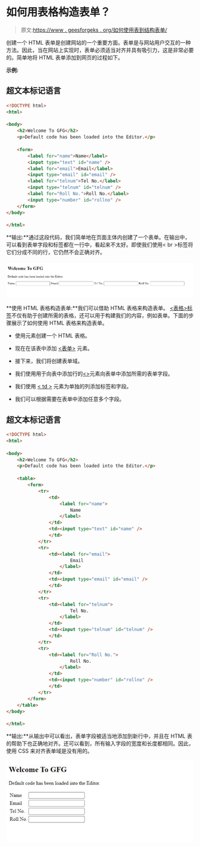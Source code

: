 # 如何用表格构造表单？

> 原文:[https://www . geesforgeks . org/如何使用表到结构表单/](https://www.geeksforgeeks.org/how-to-use-tables-to-structure-forms/)

创建一个 HTML 表单是创建网站的一个重要方面。表单是与网站用户交互的一种方法。因此，当在网站上实现时，表单必须适当对齐并具有吸引力，这是非常必要的。简单地将 HTML 表单添加到网页的过程如下。

**示例:**

## 超文本标记语言

```html
<!DOCTYPE html>
<html>

<body>
    <h2>Welcome To GFG</h2>
    <p>Default code has been loaded into the Editor.</p>

    <form>
        <label for="name">Name</label>
        <input type="text" id="name" />
        <label for="email">Email</label>
        <input type="email" id="email" />
        <label for="telnum">Tel No.</label>
        <input type="telnum" id="telnum" />
        <label for="Roll No.">Roll No.</label>
        <input type="number" id="rollno" />
    </form>
</body>

</html>
```

**输出:**通过这段代码，我们简单地在页面主体内创建了一个表单。在输出中，可以看到表单字段和标签都在一行中，看起来不太好。即使我们使用< br >标签将它们分成不同的行，它仍然不会正确对齐。

![](img/472f5170d1966ccfcd6eb416794aa644.png)

**使用 HTML 表格构造表单:**我们可以借助 HTML 表格来构造表单。 [<表格>标签](https://www.geeksforgeeks.org/html-tables/)不仅有助于创建所需的表格，还可以用于构建我们的内容，例如表单。下面的步骤展示了如何使用 HTML 表格来构造表单。

*   使用元素创建一个 HTML 表格。

*   现在在该表中添加 [<表单>](https://www.geeksforgeeks.org/html-form-tag/) 元素。
*   接下来，我们将创建表单域。
*   我们使用用于向表中添加行的[<>](https://www.geeksforgeeks.org/html-tr-tag/)元素向表单中添加所需的表单字段。
*   我们使用 [< td >](https://www.geeksforgeeks.org/html-td-tag/) 元素为单独的列添加标签和字段。
*   我们可以根据需要在表单中添加任意多个字段。

## 超文本标记语言

```html
<!DOCTYPE html>
<html>

<body>
    <h2>Welcome To GFG</h2>
    <p>Default code has been loaded into the Editor.</p>

    <table>
        <form>
            <tr>
                <td>
                    <label for="name">
                        Name
                    </label>
                </td>
                <td><input type="text" id="name" />
                </td>
            </tr>
            <tr>
                <td><label for="email">
                        Email
                    </label>
                </td>
                <td><input type="email" id="email" />
                </td>
            </tr>
            <tr>
                <td><label for="telnum">
                        Tel No.
                    </label>
                </td>
                <td><input type="telnum" id="telnum" />
                </td>
            </tr>
            <tr>
                <td><label for="Roll No.">
                        Roll No.
                    </label>
                </td>
                <td><input type="number" id="rollno" />
                </td>
            </tr>
        </form>
    </table>
</body>

</html>
```

**输出:**从输出中可以看出，表单字段被适当地添加到新行中，并且在 HTML 表的帮助下也正确地对齐。还可以看到，所有输入字段的宽度和长度都相同。因此，使用 CSS 来对齐表单域是没有用的。

![](img/ce387d99c1f3fc23499f8c50fa6b8e1c.png)